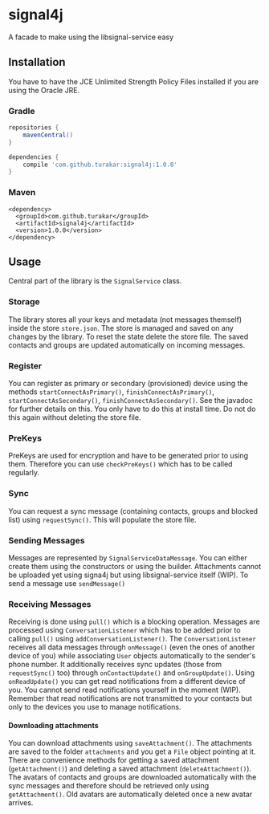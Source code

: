 # signal4j
A facade to make using the libsignal-service easy

## Installation

You have to have the JCE Unlimited Strength Policy Files installed if you are using the Oracle JRE.

### Gradle
```gradle
repositories {
    mavenCentral()
}

dependencies {
    compile 'com.github.turakar:signal4j:1.0.0'
}
```
### Maven
```maven
<dependency>
  <groupId>com.github.turakar</groupId>
  <artifactId>signal4j</artifactId>
  <version>1.0.0</version>
</dependency>
```

## Usage
Central part of the library is the `SignalService` class.

### Storage
The library stores all your keys and metadata (not messages themself) inside the store `store.json`. The store is managed and saved on any changes by the library. To reset the state delete the store file. The saved contacts and groups are updated automatically on incoming messages.

### Register
You can register as primary or secondary (provisioned) device using the methods `startConnectAsPrimary()`, `finishConnectAsPrimary()`, `startConnectAsSecondary()`, `finishConnectAsSecondary()`. See the javadoc for further details on this. You only have to do this at install time. Do not do this again without deleting the store file.

### PreKeys
PreKeys are used for encryption and have to be generated prior to using them. Therefore you can use `checkPreKeys()` which has to be called regularly. 

### Sync
You can request a sync message (containing contacts, groups and blocked list) using `requestSync()`. This will populate the store file.

### Sending Messages
Messages are represented by `SignalServiceDataMessage`. You can either create them using the constructors or using the builder. Attachments cannot be uploaded yet using signa4j but using libsignal-service itself (WIP). To send a message use `sendMessage()`

### Receiving Messages
Receiving is done using `pull()` which is a blocking operation. Messages are processed using `ConversationListener` which has to be added prior to calling `pull()` using `addConversationListener()`. The `ConversationListener` receives all data messages through `onMessage()` (even the ones of another device of you) while associating `User` objects automatically to the sender's phone number. It additionally receives sync updates (those from `requestSync()` too) through `onContactUpdate()` and `onGroupUpdate()`. Using `onReadUpdate()` you can get read notifications from a different device of you. You cannot send read notifications yourself in the moment (WIP). Remember that read notifications are not transmitted to your contacts but only to the devices you use to manage notifications.
#### Downloading attachments
You can download attachments using `saveAttachment()`. The attachments are saved to the folder `attachments` and you get a `File` object pointing at it. There are convenience methods for getting a saved attachment (`getAttachment()`) and deleting a saved attachment (`deleteAttachment()`). The avatars of contacts and groups are downloaded automatically with the sync messages and therefore should be retrieved only using `getAttachment()`. Old avatars are automatically deleted once a new avatar arrives.
